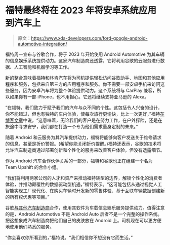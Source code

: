 # 福特最终将在 2023 年将安卓系统应用到汽车上

> 原文：<https://www.xda-developers.com/ford-google-android-automotive-integration/>

福特周一宣布与谷歌合作，将于 2023 年开始使用 Android Automotive 为其车辆的信息娱乐系统提供动力。这家汽车制造商还透露，它将利用谷歌的云服务进行数据、人工智能和机器学习等工作。

新的整合意味着福特和林肯汽车将为司机提供轻松访问谷歌助手、地图和其他应用程序和服务，包括来自第三方的应用程序和服务。你不需要一部安卓手机来访问这些服务，因为安卓汽车将为整个体验提供动力。这个系统将与 CarPlay 兼容，所以如果你有一部 iPhone，也不用担心。它还将继续支持亚马逊的 Alexa。

“在福特，我们致力于赋予我们的汽车与众不同的个性。这包括令人兴奋的设计，你不能错过，但也有独特的车内体验，使每次旅行更愉快，比上一次更好，”福特[在博客文章](https://medium.com/@ford/heres-why-we-re-co-creating-our-future-with-google-d6bd49bf497b)中说。“这意味着，无论我们的客户是在努力工作，在户外探险，还是在旅途中寻求安宁，我们都在打造一个专为他们需求量身定制的未来。”

随着 Android 和云服务为其汽车提供动力，福特将能够向客户发送关于维修请求的信息，甚至是折价警报。(希望你能关闭折价提醒。)福特还表示，谷歌的技术将允许汽车制造商通过部署创新和个性化的服务来改善客户体验，但没有透露细节。

作为 Android 汽车合作伙伴关系的一部分，福特和谷歌也正在组建一个名为 Team Upshift 的合作小组。

“我们将利用两家公司的人才和资产来推动福特转型的边界，解锁个性化的消费者体验，并推动颠覆性的数据驱动型机遇，”福特表示。“这可能包括从通过视觉人工智能实现工厂现代化、在购买车辆时开发新的零售体验、基于互联车辆数据创建新的所有权优惠等项目。”

谷歌[与其他汽车制造商](https://www.xda-developers.com/audi-and-volvo-will-start-shipping-android-automotive-in-their-next-cars/)合作，使用其软件为车载信息娱乐服务提供动力。值得注意的是，Android Automotive 不是 Android Auto 后者不是一个完整的操作系统。把这想象成汽车制造商把他们自己的皮肤放在 Android 上。司机现在可以更方便地使用他们熟悉的服务。

“你会喜欢你所看到的，”福特说。“我们相信你不想没有它而生活。”